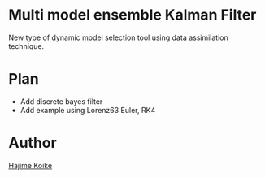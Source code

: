 # Multi model ensemble Kalman Filter 
 
  New type of dynamic model selection tool using data assimilation technique. 

# Plan

- Add discrete bayes filter
- Add example using Lorenz63 Euler, RK4

# Author

  [Hajime Koike](https://github.com/HajimeKoike)
